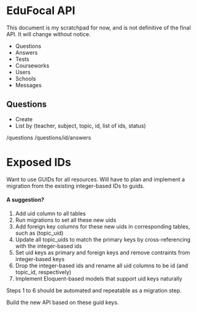 # EduFocal API

This document is my scratchpad for now, and is not definitive of the final API. It will change without notice.

- Questions
- Answers
- Tests
- Courseworks
- Users
- Schools
- Messages

## Questions
* Create
* List by (teacher, subject, topic, id, list of ids, status)

/questions
/questions/id/answers


# Exposed IDs
Want to use GUIDs for all resources. Will have to plan and implement a migration from the existing integer-based
IDs to guids.

#### A suggestion?
1. Add uid column to all tables
2. Run migrations to set all these new uids
3. Add foreign key columns for these new uids in corresponding tables, such as (topic_uid)
4. Update all topic_uids to match the primary keys by cross-referencing with the integer-based ids
5. Set uid keys as primary and foreign keys and remove contraints from integer-based keys
6. Drop the integer-based ids and rename all uid columns to be id (and topic_id, respectively)
7. Implement Eloquent-based models that support uid keys naturally

Steps 1 to 6 should be automated and repeatable as a migration step.

Build the new API based on these guid keys.
